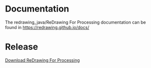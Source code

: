 # Documentation
The redrawing_java/ReDrawing For Processing documentation can be found in https://redrawing.github.io/docs/

# Release

[Download ReDrawing For Processing](processing_release/redrawing.zip)